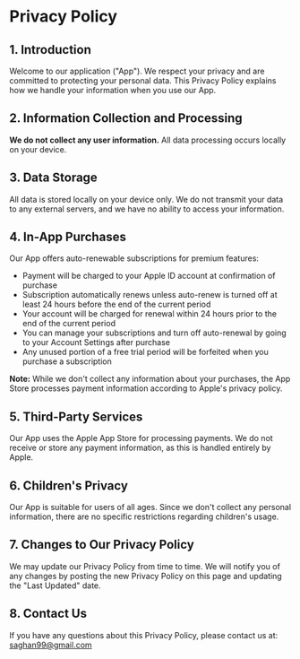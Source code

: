 # Privacy Policy

## 1. Introduction

Welcome to our application ("App"). We respect your privacy and are committed to protecting your personal data. This Privacy Policy explains how we handle your information when you use our App.

## 2. Information Collection and Processing

**We do not collect any user information.** All data processing occurs locally on your device.

## 3. Data Storage

All data is stored locally on your device only. We do not transmit your data to any external servers, and we have no ability to access your information.

## 4. In-App Purchases

Our App offers auto-renewable subscriptions for premium features:
- Payment will be charged to your Apple ID account at confirmation of purchase
- Subscription automatically renews unless auto-renew is turned off at least 24 hours before the end of the current period
- Your account will be charged for renewal within 24 hours prior to the end of the current period
- You can manage your subscriptions and turn off auto-renewal by going to your Account Settings after purchase
- Any unused portion of a free trial period will be forfeited when you purchase a subscription

**Note:** While we don't collect any information about your purchases, the App Store processes payment information according to Apple's privacy policy.

## 5. Third-Party Services

Our App uses the Apple App Store for processing payments. We do not receive or store any payment information, as this is handled entirely by Apple.

## 6. Children's Privacy

Our App is suitable for users of all ages. Since we don't collect any personal information, there are no specific restrictions regarding children's usage.

## 7. Changes to Our Privacy Policy

We may update our Privacy Policy from time to time. We will notify you of any changes by posting the new Privacy Policy on this page and updating the "Last Updated" date.

## 8. Contact Us

If you have any questions about this Privacy Policy, please contact us at:
saghan99@gmail.com
 